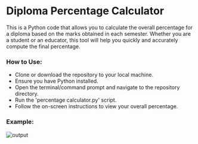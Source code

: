 # Diploma Percentage Calculator
<p>This is a Python code that allows you to calculate the overall percentage for a diploma based on the marks obtained in each semester. Whether you are a student or an educator, this tool will help you quickly and accurately compute the final percentage.</p>

<h3>How to Use:</h3>

- Clone or download the repository to your local machine.<br/>
- Ensure you have Python installed.<br/>
- Open the terminal/command prompt and navigate to the repository directory.<br/>
- Run the 'percentage calculator.py' script.<br/>
- Follow the on-screen instructions to view your overall percentage.<br/>

<h3>Example:</h3>

![output](https://github.com/DilipAtchuthKumar/Diploma-Percentage-Calculator/assets/118366836/aedfb284-a68e-4fc0-a4ed-0969edfccbfe)
